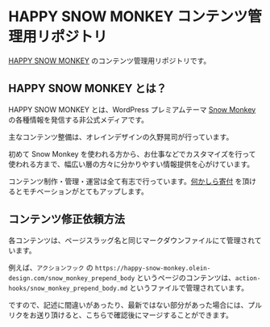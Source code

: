 # HAPPY SNOW MONKEY コンテンツ管理用リポジトリ
[HAPPY SNOW MONKEY](https://happy-snow-monkey.olein-design.com) のコンテンツ管理用リポジトリです。

## HAPPY SNOW MONKEY とは？
HAPPY SNOW MONKEY とは、WordPress プレミアムテーマ [Snow Monkey](https://snow-monkey.2inc.org/) の各種情報を発信する非公式メディアです。

主なコンテンツ整備は、オレインデザインの久野晃司が行っています。

初めて Snow Monkey を使われる方から、お仕事などでカスタマイズを行って使われる方まで、幅広い層の方々に分かりやすい情報提供を心がけています。

コンテンツ制作・管理・運営は全て有志で行っています。[何かしら寄付](https://www.amazon.co.jp/hz/wishlist/ls/WH93ZBVDA08I) を頂けるとモチベーションがとてもアップします。

## コンテンツ修正依頼方法
各コンテンツは、ページスラッグ名と同じマークダウンファイルにて管理されています。

例えば、`アクションフック` の `https://happy-snow-monkey.olein-design.com/snow_monkey_prepend_body` というページのコンテンツは、`action-hooks/snow_monkey_prepend_body.md` というファイルで管理されています。

ですので、記述に間違いがあったり、最新ではない部分があった場合には、プルリクをお送り頂けると、こちらで確認後にマージすることができます。
